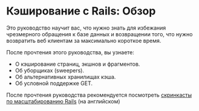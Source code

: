 # Кэширование с Rails: Обзор

Это руководство научит вас, что нужно знать для избежания чрезмерного обращения к базе данных и возвращении того, что нужно возвратить веб клиентам за максимально короткое время.

После прочтения этого руководства, вы узнаете:

* О кэширование страниц, экшнов и фрагментов.
* Об уборщиках (sweepers).
* Об альтернативных хранилищах кэша.
* Об условной поддержке GET.

После прочтения руководства рекомендуется посмотреть [скринкасты по масштабированию Rails](http://railslab.newrelic.com/scaling-rails) (на английском)
